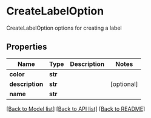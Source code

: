 # CreateLabelOption

CreateLabelOption options for creating a label

## Properties
Name | Type | Description | Notes
------------ | ------------- | ------------- | -------------
**color** | **str** |  | 
**description** | **str** |  | [optional] 
**name** | **str** |  | 

[[Back to Model list]](../README.md#documentation-for-models) [[Back to API list]](../README.md#documentation-for-api-endpoints) [[Back to README]](../README.md)


